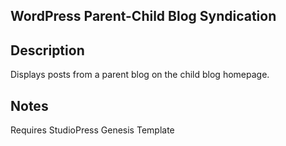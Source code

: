 ## WordPress Parent-Child Blog Syndication

## Description
Displays posts from a parent blog on the child blog homepage. 

## Notes
Requires StudioPress Genesis Template
